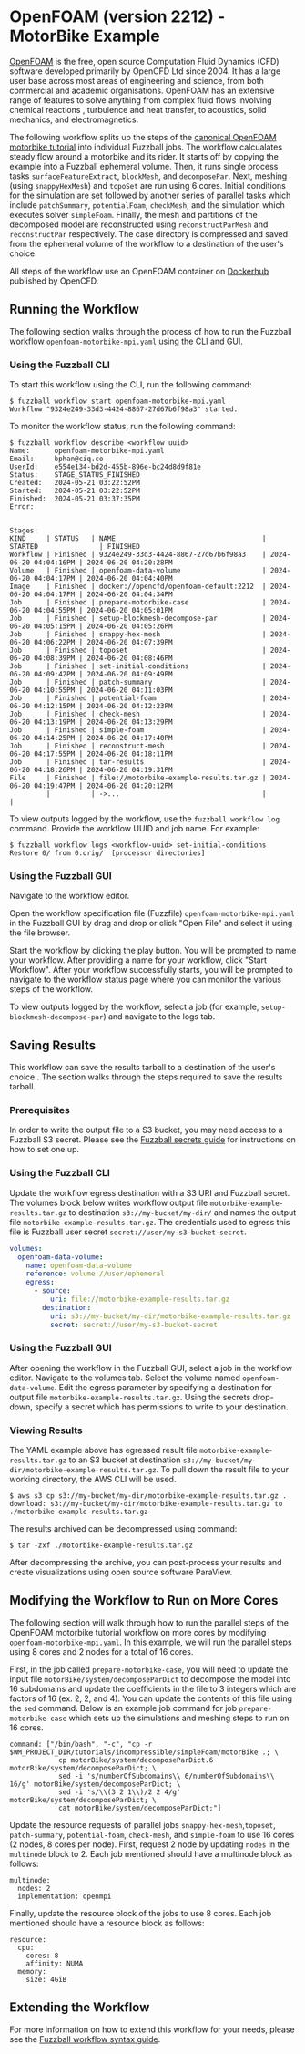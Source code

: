 # OpenFOAM (version 2212) - MotorBike Example

[OpenFOAM](https://www.openfoam.com/) is the free, open source Computation Fluid
Dynamics (CFD) software developed primarily by OpenCFD Ltd since 2004. It has a
large user base across most areas of engineering and science, from both
commercial and academic organisations. OpenFOAM has an extensive range of
features to solve anything from complex fluid flows involving chemical reactions
, turbulence and heat transfer, to acoustics, solid mechanics, and
electromagnetics.

The following workflow splits up the steps of the
[canonical OpenFOAM motorbike tutorial](https://develop.openfoam.com/Development/openfoam/-/tree/master/tutorials/incompressible/simpleFoam/motorBike)
into individual Fuzzball jobs. The workflow calcualates steady flow around a
motorbike and its rider. It starts off by copying the example into a Fuzzball
ephemeral volume. Then, it runs single process tasks `surfaceFeatureExtract`,
`blockMesh`, and `decomposePar`. Next, meshing (using `snappyHexMesh`) and
`topoSet` are run using 6 cores. Initial conditions for the simulation are set
followed by another series of parallel tasks which include `patchSummary`,
`potentialFoam`, `checkMesh`, and the simulation which executes solver
`simpleFoam`. Finally, the mesh and partitions of the decomposed model are
reconstructed using `reconstructParMesh` and `reconstructPar` respectively. The
case directory is compressed and saved from the ephemeral volume of the workflow
to a destination of the user's choice.

All steps of the workflow use an OpenFOAM container on
[Dockerhub](https://hub.docker.com/r/opencfd/openfoam-default) published by
OpenCFD.

## Running the Workflow

The following section walks through the process of how to run the Fuzzball
workflow `openfoam-motorbike-mpi.yaml` using the CLI and GUI.

### Using the Fuzzball CLI

To start this workflow using the CLI, run the following command:

```text
$ fuzzball workflow start openfoam-motorbike-mpi.yaml
Workflow "9324e249-33d3-4424-8867-27d67b6f98a3" started.
```

To monitor the workflow status, run the following command:

```text
$ fuzzball workflow describe <workflow uuid>
Name:      openfoam-motorbike-mpi.yaml
Email:     bphan@ciq.co
UserId:    e554e134-bd2d-455b-896e-bc24d8d9f81e
Status:    STAGE_STATUS_FINISHED
Created:   2024-05-21 03:22:52PM
Started:   2024-05-21 03:22:52PM
Finished:  2024-05-21 03:37:35PM
Error:     


Stages:
KIND     | STATUS   | NAME                                    | STARTED               | FINISHED
Workflow | Finished | 9324e249-33d3-4424-8867-27d67b6f98a3    | 2024-06-20 04:04:16PM | 2024-06-20 04:20:28PM
Volume   | Finished | openfoam-data-volume                    | 2024-06-20 04:04:17PM | 2024-06-20 04:04:40PM
Image    | Finished | docker://opencfd/openfoam-default:2212  | 2024-06-20 04:04:17PM | 2024-06-20 04:04:34PM
Job      | Finished | prepare-motorbike-case                  | 2024-06-20 04:04:55PM | 2024-06-20 04:05:01PM
Job      | Finished | setup-blockmesh-decompose-par           | 2024-06-20 04:05:15PM | 2024-06-20 04:05:26PM
Job      | Finished | snappy-hex-mesh                         | 2024-06-20 04:06:22PM | 2024-06-20 04:07:39PM
Job      | Finished | toposet                                 | 2024-06-20 04:08:39PM | 2024-06-20 04:08:46PM
Job      | Finished | set-initial-conditions                  | 2024-06-20 04:09:42PM | 2024-06-20 04:09:49PM
Job      | Finished | patch-summary                           | 2024-06-20 04:10:55PM | 2024-06-20 04:11:03PM
Job      | Finished | potential-foam                          | 2024-06-20 04:12:15PM | 2024-06-20 04:12:23PM
Job      | Finished | check-mesh                              | 2024-06-20 04:13:19PM | 2024-06-20 04:13:29PM
Job      | Finished | simple-foam                             | 2024-06-20 04:14:25PM | 2024-06-20 04:17:40PM
Job      | Finished | reconstruct-mesh                        | 2024-06-20 04:17:55PM | 2024-06-20 04:18:11PM
Job      | Finished | tar-results                             | 2024-06-20 04:18:26PM | 2024-06-20 04:19:31PM
File     | Finished | file://motorbike-example-results.tar.gz | 2024-06-20 04:19:47PM | 2024-06-20 04:20:12PM
         |          | ->...                                   |                       | 
```

To view outputs logged by the workflow, use the `fuzzball workflow log` command.
Provide the workflow UUID and job name. For example:

```text
$ fuzzball workflow logs <workflow-uuid> set-initial-conditions
Restore 0/ from 0.orig/  [processor directories]
```

### Using the Fuzzball GUI

Navigate to the workflow editor.

Open the workflow specification file (Fuzzfile) `openfoam-motorbike-mpi.yaml`
in the Fuzzball GUI by drag and drop or click "Open File" and select it using
the file browser.

Start the workflow by clicking the play button. You will be prompted to name your
workflow. After providing a name for your workflow, click "Start Workflow".
After your workflow successfully starts, you will be prompted to navigate to the
workflow status page where you can monitor the various steps of the workflow.

To view outputs logged by the workflow, select a job (for example,
`setup-blockmesh-decompose-par`) and navigate to the logs tab.

## Saving Results

This workflow can save the results tarball to a destination of the user's choice
. The section walks through the steps required to save the results tarball.

### Prerequisites

In order to write the output file to a S3 bucket, you may need access to a
Fuzzball S3 secret. Please see the
[Fuzzball secrets guide](https://beta.fuzzball.io/docs/user-guide/secrets)
for instructions on how to set one up.

### Using the Fuzzball CLI

Update the workflow egress destination with a S3 URI and Fuzzball secret. The
volumes block below writes workflow output file
`motorbike-example-results.tar.gz` to destination `s3://my-bucket/my-dir/` and
names the output file `motorbike-example-results.tar.gz`. The credentials used
to egress this file is Fuzzball user secret `secret://user/my-s3-bucket-secret`.

```yaml
volumes:
  openfoam-data-volume:
    name: openfoam-data-volume
    reference: volume://user/ephemeral
    egress:
      - source:
          uri: file://motorbike-example-results.tar.gz
        destination:
          uri: s3://my-bucket/my-dir/motorbike-example-results.tar.gz
          secret: secret://user/my-s3-bucket-secret
```

### Using the Fuzzball GUI

After opening the workflow in the Fuzzball GUI, select a job in the workflow
editor. Navigate to the volumes tab. Select the volume named
`openfoam-data-volume`. Edit the egress parameter by specifying a destination
for output file `motorbike-example-results.tar.gz`. Using the secrets drop-down,
specify a secret which has permissions to write to your destination.

### Viewing Results

The YAML example above has egressed result file `motorbike-example-results.tar.gz`
to an S3 bucket at destination
`s3://my-bucket/my-dir/motorbike-example-results.tar.gz`. To pull down the
result file to your working directory, the AWS CLI will be used.

```text
$ aws s3 cp s3://my-bucket/my-dir/motorbike-example-results.tar.gz . 
download: s3://my-bucket/my-dir/motorbike-example-results.tar.gz to ./motorbike-example-results.tar.gz
```

The results archived can be decompressed using command:

```text
$ tar -zxf ./motorbike-example-results.tar.gz
```

After decompressing the archive, you can post-process your results and create
visualizations using open source software ParaView.

## Modifying the Workflow to Run on More Cores

The following section will walk through how to run the parallel steps of the
OpenFOAM motorbike tutorial workflow on more cores by modifying
`openfoam-motorbike-mpi.yaml`. In this example, we will run the parallel steps
using 8 cores and 2 nodes for a total of 16 cores.

First, in the job called `prepare-motorbike-case`, you will need to update the input file
`motorBike/system/decomposeParDict` to decompose the model into 16 subdomains
and update the coefficients in the file to 3 integers which are factors of 16
(ex. 2, 2, and 4). You can update the contents of this file using the `sed`
command. Below is an example job command for job `prepare-motorbike-case` which
sets up the simulations and meshing steps to run on 16 cores.

```text
command: ["/bin/bash", "-c", "cp -r $WM_PROJECT_DIR/tutorials/incompressible/simpleFoam/motorBike .; \
            cp motorBike/system/decomposeParDict.6 motorBike/system/decomposeParDict; \
            sed -i 's/numberOfSubdomains\\ 6/numberOfSubdomains\\ 16/g' motorBike/system/decomposeParDict; \
            sed -i 's/\\(3 2 1\\)/2 2 4/g' motorBike/system/decomposeParDict; \
            cat motorBike/system/decomposeParDict;"]
```

Update the resource requests of parallel jobs `snappy-hex-mesh`,`toposet`,
`patch-summary`, `potential-foam`, `check-mesh`, and `simple-foam` to use 16
cores (2 nodes, 8 cores per node). First, request 2 node by updating `nodes` in
the `multinode` block to 2. Each job mentioned should have a multinode block
as follows:

```text
multinode:
  nodes: 2
  implementation: openmpi
```

Finally, update the resource block of the jobs to use 8 cores. Each job
mentioned should have a resource block as follows:

```text
resource:
  cpu:
    cores: 8
    affinity: NUMA
  memory:
    size: 4GiB
```

## Extending the Workflow

For more information on how to extend this workflow for your needs, please see
the
[Fuzzball workflow syntax guide](https://beta.fuzzball.io/docs/appendices/workflow-syntax/).

